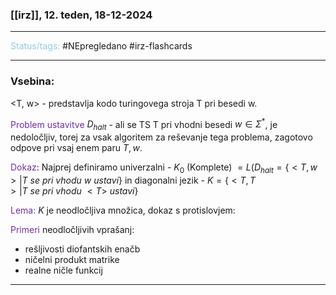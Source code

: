 ### [[irz]], 12. teden, 18-12-2024
---

<font color="#92cddc">Status/tags:</font> #NEpregledano #irz-flashcards 

---

### Vsebina:

<T, w> - predstavlja kodo turingovega stroja T pri besedi w.

<font color="#7030a0">Problem ustavitve</font> $D_{halt}$ - ali se TS T pri vhodni besedi $w \in \Sigma^*$, je nedoločljiv, torej za vsak algoritem za reševanje tega problema, zagotovo odpove pri vsaj enem paru $T,w$.

<font color="#7030a0">Dokaz</font>:
Najprej definiramo univerzalni - $K_0$ (Komplete) $= L(D_{halt} = \{<T,w> | T \ se \ pri \ vhodu \ w \ ustavi\}$
in diagonalni jezik - $K = \{<T,T> | T \ se \ pri \ vhodu \ <T> \ ustavi\}$

<font color="#7030a0">Lema:</font> $K$ je neodločljiva množica, dokaz s protislovjem:

<font color="#7030a0">Primeri</font> neodločljivih vprašanj:
- rešljivosti diofantskih enačb
- ničelni produkt matrike
- realne ničle funkcij

---
